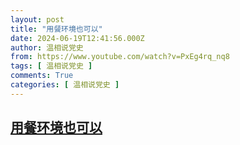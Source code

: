 ```yaml
---
layout: post
title: "用餐环境也可以"
date: 2024-06-19T12:41:56.000Z
author: 温相说党史
from: https://www.youtube.com/watch?v=PxEg4rq_nq8
tags: [ 温相说党史 ]
comments: True
categories: [ 温相说党史 ]
---
```

<!--1718800916000-->
[用餐环境也可以](https://www.youtube.com/watch?v=PxEg4rq_nq8)
------

<div>

</div>
